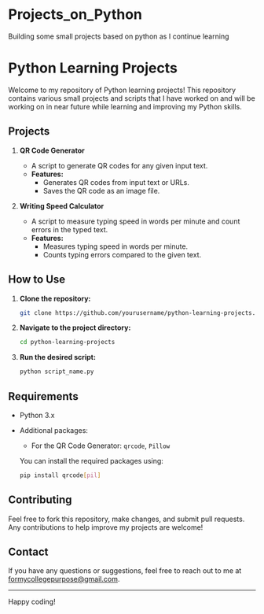 # Projects_on_Python
Building some small projects based on python as I continue learning

# Python Learning Projects

Welcome to my repository of Python learning projects! This repository contains various small projects and scripts that I have worked on and will be working on in near future while learning and improving my Python skills.

## Projects

1. **QR Code Generator**
    - A script to generate QR codes for any given input text.
    - **Features:**
        - Generates QR codes from input text or URLs.
        - Saves the QR code as an image file.

2. **Writing Speed Calculator**
    - A script to measure typing speed in words per minute and count errors in the typed text.
    - **Features:**
        - Measures typing speed in words per minute.
        - Counts typing errors compared to the given text.

## How to Use

1. **Clone the repository:**
    ```sh
    git clone https://github.com/yourusername/python-learning-projects.git
    ```
2. **Navigate to the project directory:**
    ```sh
    cd python-learning-projects
    ```
3. **Run the desired script:**
    ```sh
    python script_name.py
    ```

## Requirements

- Python 3.x
- Additional packages:
    - For the QR Code Generator: `qrcode`, `Pillow`

    You can install the required packages using:
    ```sh
    pip install qrcode[pil]
    ```

## Contributing

Feel free to fork this repository, make changes, and submit pull requests. Any contributions to help improve my projects are welcome!

## Contact

If you have any questions or suggestions, feel free to reach out to me at formycollegepurpose@gmail.com.

---

Happy coding!
